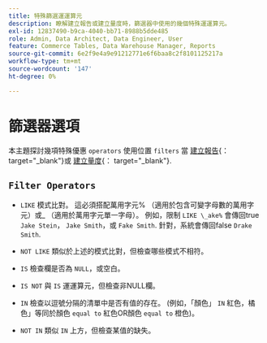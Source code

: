 ```yaml
---
title: 特殊篩選運運算元
description: 瞭解建立報告或建立量度時，篩選器中使用的幾個特殊運運算元。
exl-id: 12837490-b9ca-4040-bb71-8988b5dde485
role: Admin, Data Architect, Data Engineer, User
feature: Commerce Tables, Data Warehouse Manager, Reports
source-git-commit: 6e2f9e4a9e91212771e6f6baa8c2f8101125217a
workflow-type: tm+mt
source-wordcount: '147'
ht-degree: 0%

---
```


# 篩選器選項

本主題探討幾項特殊優惠 `operators` 使用位置 `filters` 當 [建立報告](../../tutorials/using-visual-report-builder.md){： target=&quot;_blank&quot;}或 [建立量度](../../data-user/reports/ess-manage-data-metrics.md){： target=&quot;_blank&quot;}.

## `Filter Operators`

* `LIKE` 模式比對。 這必須搭配萬用字元% （適用於包含可變字母數的萬用字元）或_ （適用於萬用字元單一字母）。  例如，限制 `LIKE \_ake%` 會傳回true `Jake Stein`， `Jake Smith`，或 `Fake Smith`.  針對，系統會傳回false `Drake Smith`.

* `NOT LIKE` 類似於上述的模式比對，但檢查哪些模式不相符。

* `IS` 檢查欄是否為 `NULL`，或空白。

* `IS NOT` 與 `IS` 運運算元，但檢查非NULL欄。

* `IN` 檢查以逗號分隔的清單中是否有值的存在。 (例如，「顏色」 `IN` 紅色，橘色」等同於顏色 `equal to` 紅色OR顏色 `equal to` 橙色)。

* `NOT IN` 類似 `IN` 上方，但檢查某值的缺失。
